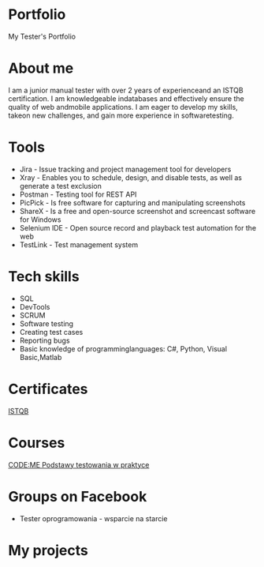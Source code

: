 # Portfolio
My Tester's Portfolio
# About me 
I am a junior manual tester with over 2 years of experienceand an ISTQB certification. I am knowledgeable indatabases and effectively ensure the quality of web andmobile applications. I am eager to develop my skills, takeon new challenges, and gain more experience in softwaretesting.
# Tools
* Jira - Issue tracking and project management tool for developers
* Xray - Enables you to schedule, design, and disable tests, as well as generate a test exclusion
* Postman - Testing tool for REST API
* PicPick - Is free software for capturing and manipulating screenshots
* ShareX - Is a free and open-source screenshot and screencast software for Windows
* Selenium IDE - Open source record and playback test automation for the web
* TestLink - Test management system
# Tech skills
* SQL
* DevTools
* SCRUM
* Software testing
* Creating test cases
* Reporting bugs
* Basic knowledge of programminglanguages: C#, Python, Visual Basic,Matlab
# Certificates
[ISTQB](http://scr.istqb.org/?name=Martyna+Janik&number=CTFL4-2025-23045-SJSI&orderBy=relevancy&orderDirection=&dateStart=&dateEnd=&expiryStart=&expiryEnd=&certificationBody=&examProvider=&certificationLevel=&country=)
# Courses 
[CODE:ME Podstawy testowania w praktyce](https://codeme.pl/kursy/testowanie-zdalnie)
# Groups on Facebook
* Tester oprogramowania - wsparcie na starcie
# My projects




